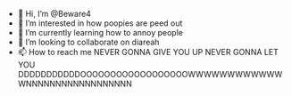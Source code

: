 - 👋 Hi, I’m @Beware4
- 👀 I’m interested in how poopies are peed out
- 🌱 I’m currently learning how to annoy people
- 💞️ I’m looking to collaborate on diareah
- 📫 How to reach me NEVER GONNA GIVE YOU UP NEVER GONNA LET YOU DDDDDDDDDDDOOOOOOOOOOOOOOOOOOWWWWWWWWWWWWWNNNNNNNNNNNNNNNNNN

<!---
Beware4/Beware4 is a ✨ special ✨ repository because its `README.md` (this file) appears on your GitHub profile.
You can click the Preview link to take a look at your changes.
--->
